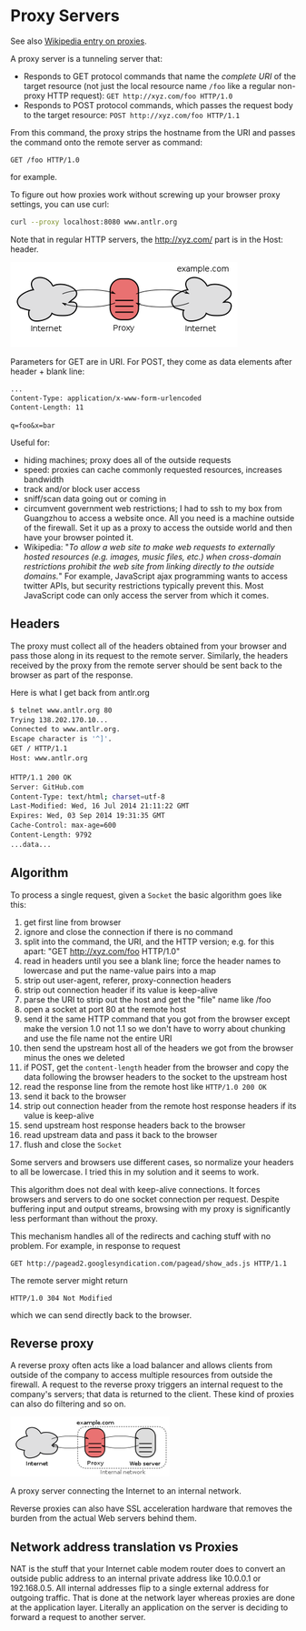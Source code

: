 Proxy Servers
=====

See also [Wikipedia entry on proxies](http://en.wikipedia.org/wiki/Proxy_server).

A proxy server is a tunneling server that:

* Responds to GET protocol commands that name the *complete URI* of the target resource (not just the local resource name `/foo` like a regular non-proxy HTTP request):
``GET http://xyz.com/foo HTTP/1.0``
* Responds to POST protocol commands, which passes the request body to the target resource:
``POST http://xyz.com/foo HTTP/1.1``

From this command, the proxy strips the hostname from the URI and passes the command onto the remote server as command:

```
GET /foo HTTP/1.0
```

for example.

To figure out how proxies work without screwing up your browser proxy settings, you can use curl:

```bash
curl --proxy localhost:8080 www.antlr.org
```

Note that in regular HTTP servers, the http://xyz.com/ part is in the Host: header.

![proxy](figures/h2g2bob.png)

Parameters for GET are in URI. For POST, they come as data elements after header + blank line:

```
...
Content-Type: application/x-www-form-urlencoded
Content-Length: 11

q=foo&x=bar
```

Useful for:

* hiding machines; proxy does all of the outside requests
* speed: proxies can cache commonly requested resources, increases bandwidth
* track and/or block user access
* sniff/scan data going out or coming in
* circumvent government web restrictions; I had to ssh to my box from Guangzhou to access a website once. All you need is a machine outside of the firewall. Set it up as a proxy to access the outside world and then have your browser pointed it.
* Wikipedia: "*To allow a web site to make web requests to externally hosted resources (e.g. images, music files, etc.) when cross-domain restrictions prohibit the web site from linking directly to the outside domains.*"   For example, JavaScript ajax programming wants to access twitter APIs, but security restrictions typically prevent this. Most JavaScript code can only access the server from which it comes.

## Headers

The proxy must collect all of the headers obtained from your browser and pass those along in its request to the remote server. Similarly, the headers received by the proxy from the remote server should be sent back to the browser as part of the response.

Here is what I get back from antlr.org

```bash
$ telnet www.antlr.org 80
Trying 138.202.170.10...
Connected to www.antlr.org.
Escape character is '^]'.
GET / HTTP/1.1
Host: www.antlr.org

HTTP/1.1 200 OK
Server: GitHub.com
Content-Type: text/html; charset=utf-8
Last-Modified: Wed, 16 Jul 2014 21:11:22 GMT
Expires: Wed, 03 Sep 2014 19:31:35 GMT
Cache-Control: max-age=600
Content-Length: 9792
...data...
```

## Algorithm

To process a single request, given a `Socket` the basic algorithm goes like this:

1. get first line from browser
1. ignore and close the connection if there is no command
1. split into the command, the URI, and the HTTP version;
e.g. for this apart: "GET http://xyz.com/foo HTTP/1.0"
1. read in headers until you see a blank line; force the header names to lowercase and put the name-value pairs into a map
1. strip out user-agent, referer, proxy-connection headers
1. strip out connection header if its value is keep-alive
1. parse the URI to strip out the host and get the "file" name like /foo
1. open a socket at port 80 at the remote host
1. send it the same HTTP command that you got from the browser except make the version 1.0 not 1.1 so we don't have to worry about chunking and use the file name not the entire URI
1. then send the upstream host all of the headers we got from the browser minus the ones we deleted
1. if POST, get the `content-length` header from the browser and copy the data following the browser headers to the socket to the  upstream host
1. read the response line from the remote host like `HTTP/1.0 200 OK`
1. send it back to the browser
1. strip out connection header from the remote host response headers if its value is keep-alive
1. send  upstream host response headers back to the browser
1. read  upstream data and pass it back to the browser
1. flush and close the `Socket`

Some servers and browsers use different cases, so normalize your headers to all be lowercase. I tried this in my solution and it seems to work.

This algorithm does not deal with keep-alive connections. It forces browsers and servers to do one socket connection per request. Despite buffering input and output streams, browsing with my proxy is significantly less performant than without the proxy.

This mechanism handles all of the redirects and caching stuff with no problem. For example, in response to request

```
GET http://pagead2.googlesyndication.com/pagead/show_ads.js HTTP/1.1
```

The remote server might return

```
HTTP/1.0 304 Not Modified
```

which we can send directly back to the browser.

## Reverse proxy

A reverse proxy often acts like a load balancer and allows clients from outside of the company to access multiple resources from outside the firewall. A request to the reverse proxy triggers an internal request to the company's servers; that data is returned to the client. These kind of proxies can also do filtering and so on.

![](figures/revproxy.png)

A proxy server connecting the Internet to an internal network.

Reverse proxies can also have SSL acceleration hardware that removes the burden from the actual Web servers behind them.

## Network address translation vs Proxies

NAT is the stuff that your Internet cable modem router does to convert an outside public address to an internal private address like 10.0.0.1 or 192.168.0.5. All internal addresses flip to a single external address for outgoing traffic. That is done at the network layer whereas proxies are done at the application layer. Literally an application on the server is deciding to forward a request to another server.
